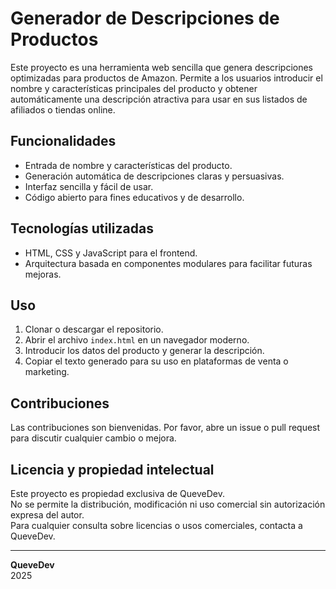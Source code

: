 # Generador de Descripciones de Productos

Este proyecto es una herramienta web sencilla que genera descripciones optimizadas para productos de Amazon. Permite a los usuarios introducir el nombre y características principales del producto y obtener automáticamente una descripción atractiva para usar en sus listados de afiliados o tiendas online.

## Funcionalidades

- Entrada de nombre y características del producto.
- Generación automática de descripciones claras y persuasivas.
- Interfaz sencilla y fácil de usar.
- Código abierto para fines educativos y de desarrollo.

## Tecnologías utilizadas

- HTML, CSS y JavaScript para el frontend.
- Arquitectura basada en componentes modulares para facilitar futuras mejoras.

## Uso

1. Clonar o descargar el repositorio.
2. Abrir el archivo `index.html` en un navegador moderno.
3. Introducir los datos del producto y generar la descripción.
4. Copiar el texto generado para su uso en plataformas de venta o marketing.

## Contribuciones

Las contribuciones son bienvenidas. Por favor, abre un issue o pull request para discutir cualquier cambio o mejora.

## Licencia y propiedad intelectual

Este proyecto es propiedad exclusiva de QueveDev.  
No se permite la distribución, modificación ni uso comercial sin autorización expresa del autor.  
Para cualquier consulta sobre licencias o usos comerciales, contacta a QueveDev.

---

**QueveDev**  
2025
 
